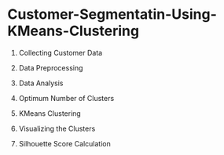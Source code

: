 # Customer-Segmentatin-Using-KMeans-Clustering

1. Collecting Customer Data

2. Data Preprocessing

3. Data Analysis

4. Optimum Number of Clusters

5. KMeans Clustering

6. Visualizing the Clusters

7. Silhouette Score Calculation
